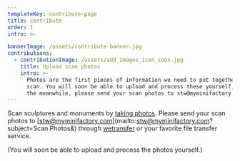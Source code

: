 ```yaml
---
templateKey: contribute-page
title: contribute
order: 1
intro: >-

bannerImage: /assets/contribute-banner.jpg
contributions:
  - contributionImage: /assets/add_images_icon_soon.jpg
    title: Upload scan photos
    intro: >-
      Photos are the first pieces of information we need to put together a 3D
      scan. You will soon be able to upload and process these yourself, but in
      the meanwhile, please send your scan photos to stw@myminifactory.com
---
```


Scan sculptures and monuments by [taking photos](https://www.myminifactory.com/scantheworld/learn/tutorials/upload-pictures/). Please send your scan photos to [stw@myminifactory.com](mailto:stw@myminifactory.com?subject=Scan Photos&) through [wetransfer](https://wetransfer.com/) or your favorite file transfer service. 

(You will soon be able to upload and process the photos yourself.)
